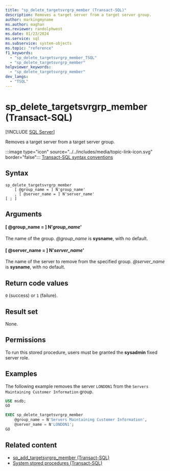```yaml
---
title: "sp_delete_targetsvrgrp_member (Transact-SQL)"
description: Removes a target server from a target server group.
author: markingmyname
ms.author: maghan
ms.reviewer: randolphwest
ms.date: 01/23/2024
ms.service: sql
ms.subservice: system-objects
ms.topic: "reference"
f1_keywords:
  - "sp_delete_targetsvrgrp_member_TSQL"
  - "sp_delete_targetsvrgrp_member"
helpviewer_keywords:
  - "sp_delete_targetsvrgrp_member"
dev_langs:
  - "TSQL"
---
```

# sp_delete_targetsvrgrp_member (Transact-SQL)

[!INCLUDE [SQL Server](../../includes/applies-to-version/sqlserver.md)]

Removes a target server from a target server group.

:::image type="icon" source="../../includes/media/topic-link-icon.svg" border="false"::: [Transact-SQL syntax conventions](../../t-sql/language-elements/transact-sql-syntax-conventions-transact-sql.md)

## Syntax

```syntaxsql
sp_delete_targetsvrgrp_member
    [ @group_name = ] N'group_name'
    , [ @server_name = ] N'server_name'
[ ; ]
```

## Arguments

#### [ @group_name = ] N'*group_name*'

The name of the group. *@group_name* is **sysname**, with no default.

#### [ @server_name = ] N'*server_name*'

The name of the server to remove from the specified group. *@server_name* is **sysname**, with no default.

## Return code values

`0` (success) or `1` (failure).

## Result set

None.

## Permissions

To run this stored procedure, users must be granted the **sysadmin** fixed server role.

## Examples

The following example removes the server `LONDON1` from the `Servers Maintaining Customer Information` group.

```sql
USE msdb;
GO

EXEC sp_delete_targetsvrgrp_member
    @group_name = N'Servers Maintaining Customer Information',
    @server_name = N'LONDON1';
GO
```

## Related content

- [sp_add_targetsvrgrp_member (Transact-SQL)](sp-add-targetsvrgrp-member-transact-sql.md)
- [System stored procedures (Transact-SQL)](system-stored-procedures-transact-sql.md)
